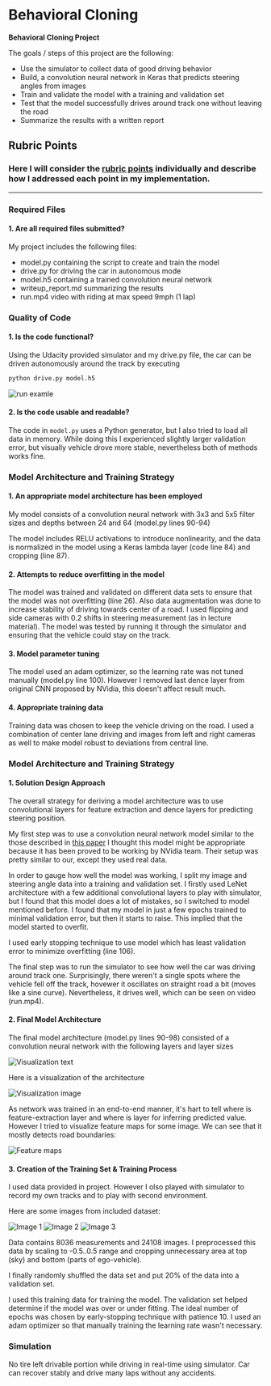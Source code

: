 # **Behavioral Cloning** 

**Behavioral Cloning Project**

The goals / steps of this project are the following:
* Use the simulator to collect data of good driving behavior
* Build, a convolution neural network in Keras that predicts steering angles from images
* Train and validate the model with a training and validation set
* Test that the model successfully drives around track one without leaving the road
* Summarize the results with a written report


[//]: # (Image References)

[image1]: ./imgs/run_example.png "Run example"
[image2]: ./imgs/artitecture_text.png "Architecture text"
[image3]: ./imgs/architecture.png "Architecture"
[image4]: ./imgs/1.jpg "Image 1"
[image5]: ./imgs/2.jpg "Image 2"
[image6]: ./imgs/3.jpg "Image 3"
[image7]: ./imgs/feature_maps.png "Feature maps"

## Rubric Points
### Here I will consider the [rubric points](https://review.udacity.com/#!/rubrics/432/view) individually and describe how I addressed each point in my implementation.  

---
### Required Files

#### 1. Are all required files submitted?
My project includes the following files:
* model.py containing the script to create and train the model
* drive.py for driving the car in autonomous mode
* model.h5 containing a trained convolution neural network 
* writeup_report.md summarizing the results
* run.mp4 video with riding at max speed 9mph (1 lap)

### Quality of Code

#### 1. Is the code functional?

Using the Udacity provided simulator and my drive.py file, the car can be driven autonomously around the track by executing 
```sh
python drive.py model.h5
```

![run examle][image1]

#### 2. Is the code usable and readable?

The code in `model.py` uses a Python generator, but I also tried to load all data in memory. While doing this I experienced slightly larger validation error, but visually vehicle drove more stable, nevertheless both of methods works fine. 


### Model Architecture and Training Strategy

#### 1. An appropriate model architecture has been employed

My model consists of a convolution neural network with 3x3 and 5x5 filter sizes and depths between 24 and 64 (model.py lines 90-94) 

The model includes RELU activations to introduce nonlinearity, and the data is normalized in the model using a Keras lambda layer (code line 84) and cropping (line 87). 

#### 2. Attempts to reduce overfitting in the model

The model was trained and validated on different data sets to ensure that the model was not overfitting (line 26). Also data augmentation was done to increase stability of driving towards center of a road. I used flipping and side cameras with 0.2 shifts in steering measurement (as in lecture material). The model was tested by running it through the simulator and ensuring that the vehicle could stay on the track.

#### 3. Model parameter tuning

The model used an adam optimizer, so the learning rate was not tuned manually (model.py line 100). However I removed last dence layer from original CNN proposed by NVidia, this doesn't affect result much.

#### 4. Appropriate training data

Training data was chosen to keep the vehicle driving on the road. I used a combination of center lane driving and images from left and right cameras as well to make model robust to deviations from central line. 

### Model Architecture and Training Strategy

#### 1. Solution Design Approach

The overall strategy for deriving a model architecture was to use convolutional layers for feature extraction and dence layers for predicting steering position. 

My first step was to use a convolution neural network model similar to the those described in [this paper](http://images.nvidia.com/content/tegra/automotive/images/2016/solutions/pdf/end-to-end-dl-using-px.pdf) I thought this model might be appropriate because it has been proved to be working by NVidia team. Their setup was pretty similar to our, except they used real data.

In order to gauge how well the model was working, I split my image and steering angle data into a training and validation set. I firstly used LeNet architecture with a few additional convolutional layers to play with simulator, but I found that this model does a lot of mistakes, so I switched to model mentioned before. I found that my model in just a few epochs trained to minimal validation error, but then it starts to raise. This implied that the model started to overfit. 

I used early stopping technique to use model which has least validation error to minimize overfitting (line 106).

The final step was to run the simulator to see how well the car was driving around track one. Surprisingly, there weren't a single spots where the vehicle fell off the track, hovewer it oscillates on straight road a bit (moves like a sine curve). Nevertheless, it drives well, which can be seen on video (run.mp4).

#### 2. Final Model Architecture

The final model architecture (model.py lines 90-98) consisted of a convolution neural network with the following layers and layer sizes

![Visualization text][image2]

Here is a visualization of the architecture

![Visualization image][image3]

As network was trained in an end-to-end manner, it's hart to tell where is feature-extraction layer and where is layer for inferring predicted value. However I tried to visualize feature maps for some image. We can see that it mostly detects road boundaries:

![Feature maps][image7]

#### 3. Creation of the Training Set & Training Process

I used data provided in project. However I olso played with simulator to record my own tracks and to play with second environment.

Here are some images from included dataset:

![Image 1][image4]
![Image 2][image5]
![Image 3][image6]

Data contains 8036 measurements and 24108 images. I preprocessed this data by scaling to -0.5..0.5 range and cropping unnecessary area at top (sky) and bottom (parts of ego-vehicle).

I finally randomly shuffled the data set and put 20% of the data into a validation set. 

I used this training data for training the model. The validation set helped determine if the model was over or under fitting. The ideal number of epochs was chosen by early-stopping technique with patience 10. I used an adam optimizer so that manually training the learning rate wasn't necessary.

### Simulation

No tire left drivable portion while driving in real-time using simulator. Car can recover stably and drive many laps without any accidents.
